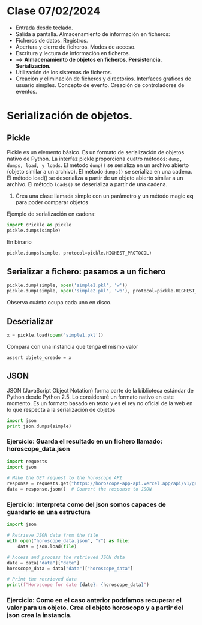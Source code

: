 # Clase 07/02/2024

* Entrada desde teclado.
* Salida a pantalla. Almacenamiento de información en ficheros:
* Ficheros de datos. Registros.
* Apertura y cierre de ficheros. Modos de acceso.
* Escritura y lectura de información en ficheros.
* ==> **Almacenamiento de objetos en ficheros. Persistencia. Serialización.**
* Utilización de los sistemas de ficheros.
* Creación y eliminación de ficheros y directorios. Interfaces gráficos de usuario simples. Concepto de evento. Creación de controladores de eventos.

# Serialización de objetos.

## Pickle

Pickle es un elemento básico. Es un formato de serialización de objetos nativo de Python. 
La interfaz pickle proporciona cuatro métodos: `dump, dumps, load, y loads`. 
El método `dump()` se serializa en un archivo abierto (objeto similar a un archivo). 
El método `dumps()` se serializa en una cadena. El método load() se deserializa a partir de un objeto abierto similar a un archivo. 
El método `loads()` se deserializa a partir de una cadena.

1. Crea una clase llamada simple con un parámetro y un método magic __eq__ para poder comparar objetos

Ejemplo de serialización en cadena:

```python
import cPickle as pickle
pickle.dumps(simple)
```
En binario

```python
pickle.dumps(simple, protocol=pickle.HIGHEST_PROTOCOL)
```

## Serializar a fichero: pasamos a un fichero

```python
pickle.dump(simple, open('simple1.pkl', 'w'))
pickle.dump(simple, open('simple2.pkl', 'wb'), protocol=pickle.HIGHEST_PROTOCOL)
```
Observa cuánto ocupa cada uno en disco.

## Deserializar

```python
x = pickle.load(open('simple1.pkl'))
```
Compara con una instancia que tenga el mismo valor 

```
assert objeto_creado = x
```

## JSON

JSON (JavaScript Object Notation) forma parte de la biblioteca estándar de Python desde Python 2.5. 
Lo consideraré un formato nativo en este momento.
Es un formato basado en texto y es el rey no oficial de la web en lo que respecta a la serialización de objetos

```python
import json
print json.dumps(simple)
```
### Ejercicio: Guarda el resultado en un fichero llamado: horoscope_data.json
```python
import requests
import json

# Make the GET request to the horoscope API
response = requests.get("https://horoscope-app-api.vercel.app/api/v1/get-horoscope/daily?sign=capricorn&day=today")
data = response.json()  # Convert the response to JSON
```

### Ejercicio: Interpreta como del json somos capaces de guardarlo en una estructura

```python
import json

# Retrieve JSON data from the file
with open("horoscope_data.json", "r") as file:
    data = json.load(file)

# Access and process the retrieved JSON data
date = data["data"]["date"]
horoscope_data = data["data"]["horoscope_data"]

# Print the retrieved data
print(f"Horoscope for date {date}: {horoscope_data}")
```
### Ejercicio: Como en el caso anterior podríamos recuperar el valor para un objeto. Crea el objeto horoscopo y a partir del json crea la instancia.

```python
```
